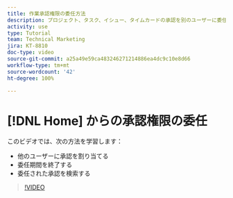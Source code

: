 ```yaml
---
title: 作業承認権限の委任方法
description: プロジェクト、タスク、イシュー、タイムカードの承認を別のユーザーに委任する方法について説明します。
activity: use
type: Tutorial
team: Technical Marketing
jira: KT-8810
doc-type: video
source-git-commit: a25a49e59ca483246271214886ea4dc9c10e8d66
workflow-type: tm+mt
source-wordcount: '42'
ht-degree: 100%

---
```


# [!DNL Home] からの承認権限の委任

このビデオでは、次の方法を学習します：

* 他のユーザーに承認を割り当てる
* 委任期間を終了する
* 委任された承認を検索する

>[!VIDEO](https://video.tv.adobe.com/v/336094/?quality=12&learn=on)

<!---
learn more URLS
Delegate approval request
--->
